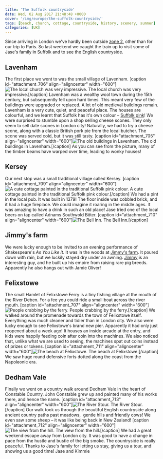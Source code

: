 ```yaml
---
title: 'The Suffolk countryside'
date: Wed, 02 Aug 2017 21:48:48 +0000
cover: '/img/europe/the-suffolk-countryside/'
tags: [beach, church, cottage, countryside, history, scenery, summer]
categories: [UK]
---
```


Since arriving in London we've hardly been outside [zone 2](http://content.tfl.gov.uk/standard-tube-map.pdf), other than for our trip to Paris. So last weekend we caught the train up to visit some of Jase's family in Suffolk and to see the English countryside.

Lavenham
--------

The first place we went to was the small village of Lavenham. \[caption id="attachment_706" align="aligncenter" width="600"\]![The local church was very impressive.](http://coupleofkiwis.com/wp-content/uploads/2017/08/suffolk_church-600x338.jpg) The local church was very impressive.\[/caption\] Lavenham was a wealthy wool town during the 15th century, but subsequently fell upon hard times. This meant very few of the buildings were upgraded or replaced. A lot of old medieval buildings remain. Lavenham is a very cute, quiet, and peaceful place. The houses are colourful, and we learnt that Suffolk has it's own colour – [Suffolk pink](http://www.fennwright.co.uk/contact-us/news/the-history-behind-suffolk-pink-houses/)! We were surprised to stumble upon a shop selling cheese scones. They only seem to sell date scones in London city! Naturally, we had to try a cheese scone, along with a classic British pork pie from the local butcher. The scone was served cold, but it was still tasty. \[caption id="attachment_705" align="aligncenter" width="600"\]![The old buildings in Lavenham.](http://coupleofkiwis.com/wp-content/uploads/2017/08/suffolk_buildings-600x338.jpg) The old buildings in Lavenham.\[/caption\] As you can see from the picture, many of the timber beams have warped over time, leading to wonky houses!

Kersey
------

Our next stop was a small traditional village called Kersey. \[caption id="attachment_709" align="aligncenter" width="600"\]![A cute cottage painted in the traditional Suffolk pink colour.](http://coupleofkiwis.com/wp-content/uploads/2017/08/suffolk_cottage-600x338.jpg) A cute cottage painted in the traditional Suffolk pink colour.\[/caption\] We had a pint in the local pub. It was built in 1379! The floor inside was cobbled brick, and it had a huge fireplace. We could imagine it roaring in the middle ages. It was amazing to have a drink in such an old place! Jase tried one of the local beers on tap called Adnams Southwold Bitter. \[caption id="attachment_710" align="aligncenter" width="600"\]![The Bell Inn.](http://coupleofkiwis.com/wp-content/uploads/2017/08/suffolk_pub-600x338.jpg) The Bell Inn.\[/caption\]

Jimmy's farm
------------

We were lucky enough to be invited to an evening performance of Shakespeare's _As You Like It_. It was in the woods at [Jimmy's farm](http://jimmysfarm.com/). It poured down with rain, but we luckily stayed dry under an awning. [Jimmy](https://en.wikipedia.org/wiki/Jimmy_Doherty_(farmer)) is an interesting guy, and he built up his empire from raising rare pig breeds. Apparently he also hangs out with Jamie Oliver!

Felixstowe
----------

The small Hamlet of Felixstowe Ferry is a tiny fishing village at the mouth of the River Deben. For a fee you could ride a small boat across the river mouth. \[caption id="attachment_707" align="aligncenter" width="600"\]![People crabbing by the ferry.](http://coupleofkiwis.com/wp-content/uploads/2017/08/suffolk_ferry-600x338.jpg) People crabbing by the ferry.\[/caption\] We walked around the promenade towards the town of Felixstowe itself. Everything was much cleaner and tidier than in London city. We also were lucky enough to see Felixstowe's brand new pier. Apparently it had only just reopened about a week ago! It houses an inside arcade at the entry, and kids were happily feeding coin after coin into the machines. We also noticed that, unlike what we are used to seeing, the machines spat out coins instead of prizes or tokens. \[caption id="attachment_711" align="aligncenter" width="600"\]![The beach at Felixstowe.](http://coupleofkiwis.com/wp-content/uploads/2017/08/suffolk_promenade-600x338.jpg) The beach at Felixstowe.\[/caption\] We saw huge round defensive forts dotted along the coast from the Napoleonic era.

Dedham Vale
-----------

Finally we went on a country walk around Dedham Vale in the heart of Constable Country. John Constable grew up and painted many of his works there, and hence the name. \[caption id="attachment_713" align="aligncenter" width="600"\]![The River Stour.](http://coupleofkiwis.com/wp-content/uploads/2017/08/suffolk_river-600x338.jpg) The River Stour.\[/caption\] Our walk took us through the beautiful English countryside along ancient country paths past meadows,  gentle hills and friendly cows! We even saw some sheep – it was like being back in New Zealand! \[caption id="attachment_712" align="aligncenter" width="600"\]![The view from the hill.](http://coupleofkiwis.com/wp-content/uploads/2017/08/suffolk_hill-600x338.jpg) The view from the hill.\[/caption\] We had a great weekend escape away from London city. It was good to have a change in pace from the hustle and bustle of the big smoke. The countryside is really peaceful. Thanks to Jase's family for letting us stay, giving us a tour, and showing us a good time! Jase and Kimmie